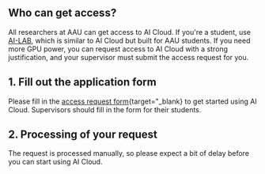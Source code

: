 ## Who can get access?
All researchers at AAU can get access to AI Cloud. If you're a student, use [AI-LAB](/ai-lab/), which is similar to AI Cloud but built for AAU students. If you need more GPU power, you can request access to AI Cloud with a strong justification, and your supervisor must submit the access request for you.

## 1. Fill out the application form
Please fill in the [access request form](https://forms.office.com/e/ewgvLRbbv7){target="_blank} to get started using AI Cloud. Supervisors should fill in the form for their students.

## 2. Processing of your request
The request is processed manually, so please expect a bit of delay before you can start using AI Cloud.